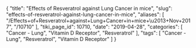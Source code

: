 {
    "title": "Effects of Resveratrol against Lung Cancer in mice",
    "slug": "effects-of-resveratrol-against-lung-cancer-in-mice",
    "aliases": [
        "/Effects+of+Resveratrol+against+Lung+Cancer+in+mice+\u2013+Nov+2017",
        "/10710"
    ],
    "tiki_page_id": 10710,
    "date": "2019-04-28",
    "categories": [
        "Cancer - Lung",
        "Vitamin D Receptor",
        "Resveratrol"
    ],
    "tags": [
        "Cancer - Lung",
        "Resveratrol",
        "Vitamin D Receptor"
    ]
}